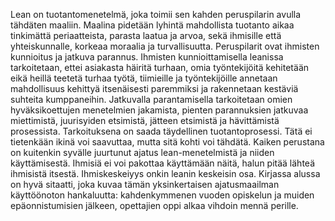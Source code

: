 Lean on tuotantomenetelmä, joka toimii sen kahden peruspilarin avulla tähdäten maaliin. Maalina pidetään lyhintä mahdollista 
tuotanto aikaa tinkimättä periaatteista, parasta laatua ja arvoa, sekä ihmisille että yhteiskunnalle, korkeaa moraalia ja
turvallisuutta. Peruspilarit ovat ihmisten kunnioitus ja jatkuva parannus. Ihmisten kunnioittamisella leanissa tarkoitetaan, ettei
asiakasta häiritä turhaan, omia työntekijöitä kehitetään eikä heillä teetetä turhaa työtä, tiimieille ja työntekijöille annetaan
mahdollisuus kehittyä itsenäisesti paremmiksi ja rakennetaan kestäviä suhteita kumppaneihin. Jatkuvalla parantamisella tarkoitetaan
omien hyväksikoettujen menetelmien jakamista, pienten parannuksien jatkuvaa miettimistä, juurisyiden etsimistä, jätteen etsimistä
ja hävittämistä prosessista. Tarkoituksena on saada täydellinen tuotantoprosessi. Tätä ei tietenkään ikinä voi saavuttaa, mutta
sitä kohti voi tähdätä. Kaiken perustana on kuitenkin syvälle juurtunut ajatus lean-menetelmistä ja niiden käyttämisestä. Ihmisiä
ei voi pakottaa käyttämään näitä, halun pitää lähteä ihmisistä itsestä. Ihmiskeskeiyys onkin leanin keskeisin osa. Kirjassa alussa on hyvä sitaatti, joka kuvaa tämän yksinkertaisen ajatusmaailman käyttöönoton hankaluutta: kahdenkymmenen vuoden opiskelun ja muiden epäonnistumisien jälkeen, opettajien
oppi alkaa vihdoin mennä perille. 
